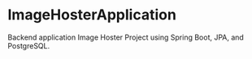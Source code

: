 # ImageHosterApplication
Backend application Image Hoster Project using Spring Boot, JPA, and PostgreSQL.

